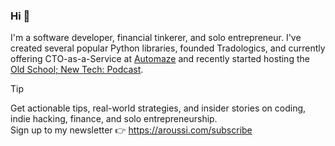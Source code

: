 ### Hi 👋

I'm a software developer, financial tinkerer, and solo entrepreneur. I've created several popular Python libraries, founded Tradologics, and currently offering CTO-as-a-Service at [Automaze](https://automaze.io) and recently started hosting the [Old School; New Tech: Podcast](https://oldschoolnewtech.com).

> [!TIP]
> Get actionable tips, real-world strategies, and insider stories on coding, indie hacking, finance, and solo entrepreneurship.<br>
> Sign up to my newsletter 👉 https://aroussi.com/subscribe
